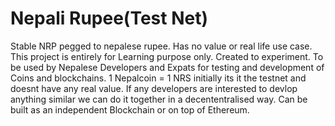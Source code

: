 # Nepali Rupee(Test Net)
Stable NRP pegged to nepalese rupee. Has no value or real life use case. This project is entirely for Learning purpose only.
Created to experiment.
To be used by Nepalese Developers and Expats for testing and development of Coins and blockchains.
1 Nepalcoin = 1 NRS
initially its it the testnet and doesnt have any real value.
If any developers are interested to devlop anything similar we can do it together in a decententralised way.
Can be built as an independent Blockchain or on top of Ethereum.

